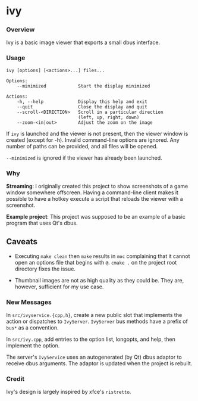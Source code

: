 ivy
===

### Overview

Ivy is a basic image viewer that exports a small dbus interface.

### Usage

```
ivy [options] [<actions>...] files...

Options:
    --minimized            Start the display minimized

Actions:
    -h, --help             Display this help and exit
    --quit                 Close the display and quit
    --scroll-<DIRECTION>   Scroll in a particular direction
                           (left, up, right, down)
    --zoom-<in|out>        Adjust the zoom on the image
```

If `ivy` is launched and the viewer is not present, then the viewer window is
created (except for -h). Invalid command-line options are ignored. Any number of
paths can be provided, and all files will be opened.

`--minimized` is ignored if the viewer has already been launched.

### Why

**Streaming**: I originally created this project to show screenshots of a game
window somewhere offscreen. Having a command-line client makes it possible to
have a hotkey execute a script that reloads the viewer with a screenshot.

**Example project**: This project was supposed to be an example of a basic
program that uses Qt's dbus.

## Caveats

* Executing `make clean` then `make` results in `moc` complaining that it cannot
  open an options file that begins with `@`. `cmake .` on the project root
  directory fixes the issue.

* Thumbnail images are not as high quality as they could be. They are, however,
  sufficient for my use case.

### New Messages

In `src/ivyservice.{cpp,h}`, create a new public slot that implements the action
or dispatches to `IvyServer`. `IvyServer` bus methods have a prefix of `bus*`
as a convention.

In `src/ivy.cpp`, add entries to the option list, longopts, and help, then
implement the option.

The server's `IvyService` uses an autogenerated (by Qt) dbus adaptor to receive
dbus arguments. The adaptor is updated when the project is rebuilt.

### Credit

Ivy's design is largely inspired by xfce's `ristretto`.
